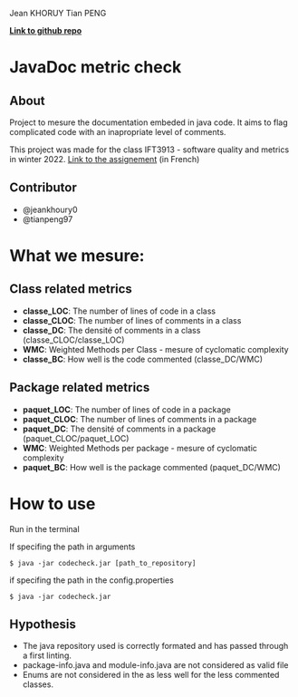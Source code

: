 Jean KHORUY
Tian PENG

[**Link to github repo**](https://github.com/jeankhoury0/ift3913-JavaDoc-metric-check)

# JavaDoc metric check
## About
Project to mesure the documentation embeded in java code. It aims to flag complicated code with an inapropriate level of comments. 

This project was made for the class IFT3913 - software quality and metrics in winter 2022. [Link to the assignement](https://github.com/jeankhoury0/ift3913-JavaDoc-metric-check/blob/main/TP1-Question.pdf) (in French)

## Contributor
- @jeankhoury0
- @tianpeng97
# What we mesure:
## Class related metrics
- **classe_LOC**: The number of lines of code in a class
- **classe_CLOC**: The number of lines of comments in a class
- **classe_DC**: The densité of comments in a class (classe_CLOC/classe_LOC)
- **WMC**: Weighted Methods per Class - mesure of cyclomatic complexity 
- **classe_BC**: How well is the code commented (classe_DC/WMC)

## Package related metrics
- **paquet_LOC**: The number of lines of code in a package
- **paquet_CLOC**: The number of lines of comments in a package
- **paquet_DC**: The densité of comments in a package (paquet_CLOC/paquet_LOC)
- **WMC**: Weighted Methods per package - mesure of cyclomatic complexity 
- **paquet_BC**: How well is the package commented (paquet_DC/WMC)

# How to use
Run in the terminal

If specifing the path in arguments
``` console
$ java -jar codecheck.jar [path_to_repository]
```
if specifing the path in the config.properties
```console 
$ java -jar codecheck.jar
```

## Hypothesis
- The java repository used is correctly formated and has passed through a first linting. 
- package-info.java and module-info.java are not considered as valid file
- Enums are not considered in the as less well for  the less commented classes.

